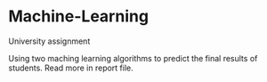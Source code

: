# Machine-Learning
University assignment

Using two maching learning algorithms to predict the final results of students. Read more in report file.
